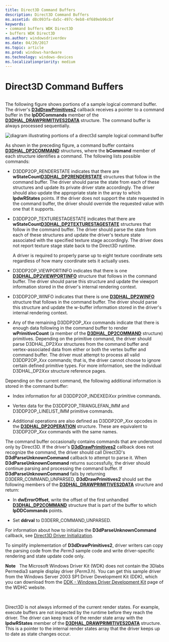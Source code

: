 ```yaml
---
title: Direct3D Command Buffers
description: Direct3D Command Buffers
ms.assetid: d8c093fa-da5c-497c-9eb8-4f689eb96cbf
keywords:
- command buffers WDK Direct3D
- buffers WDK Direct3D
ms.author: windowsdriverdev
ms.date: 04/20/2017
ms.topic: article
ms.prod: windows-hardware
ms.technology: windows-devices
ms.localizationpriority: medium
---
```


# Direct3D Command Buffers


## <span id="ddk_direct3d_command_buffers_gg"></span><span id="DDK_DIRECT3D_COMMAND_BUFFERS_GG"></span>


The following figure shows portions of a sample logical command buffer. The driver's [**D3dDrawPrimitives2**](https://msdn.microsoft.com/library/windows/hardware/ff544704) callback receives a pointer to a command buffer in the **lpDDCommands** member of the [**D3DHAL\_DRAWPRIMITIVES2DATA**](https://msdn.microsoft.com/library/windows/hardware/ff545957) structure. The command buffer is always processed sequentially.

![diagram illustrating portions of a direct3d sample logical command buffer](images/d3dcmbuf.png)

As shown in the preceding figure, a command buffer contains [**D3DHAL\_DP2COMMAND**](https://msdn.microsoft.com/library/windows/hardware/ff545454) structures, where the **bCommand** member of each structure identifies a command. The following lists possible commands:

-   D3DDP2OP\_RENDERSTATE indicates that there are **wStateCount**[**D3DHAL\_DP2RENDERSTATE**](https://msdn.microsoft.com/library/windows/hardware/ff545705) structures that follow in the command buffer. The driver should parse the state from each of these structures and update its private driver state accordingly. The driver should also update the appropriate state in the array to which **lpdwRStates** points. If the driver does not support the state requested in the command buffer, the driver should override the requested value with one that it supports.

-   D3DDP2OP\_TEXTURESTAGESTATE indicates that there are **wStateCount**[**D3DHAL\_DP2TEXTURESTAGESTATE**](https://msdn.microsoft.com/library/windows/hardware/ff545878) structures that follow in the command buffer. The driver should parse the state from each of these structures and update the driver's texture state associated with the specified texture stage accordingly. The driver does not report texture stage state back to the Direct3D runtime.

    A driver is required to properly parse up to eight texture coordinate sets regardless of how many coordinate sets it actually uses.

-   D3DDP2OP\_VIEWPORTINFO indicates that there is one [**D3DHAL\_DP2VIEWPORTINFO**](https://msdn.microsoft.com/library/windows/hardware/ff545936) structure that follows in the command buffer. The driver should parse this structure and update the viewport information stored in the driver's internal rendering context.

-   D3DDP2OP\_WINFO indicates that there is one [**D3DHAL\_DP2WINFO**](https://msdn.microsoft.com/library/windows/hardware/ff545944) structure that follows in the command buffer. The driver should parse this structure and update the w-buffer information stored in the driver's internal rendering context.

-   Any of the remaining D3DDP2OP\_*Xxx* commands indicate that there is enough data following in the command buffer to render **wPrimitiveCount** (a member of the [**D3DHAL\_DP2COMMAND**](https://msdn.microsoft.com/library/windows/hardware/ff545454) structure) primitives. Depending on the primitive command, the driver should parse D3DHAL\_DP2*Xxx* structures from the command buffer and vertex-associated data from either or both the vertex buffer and command buffer. The driver must attempt to process all valid D3DDP2OP\_*Xxx* commands; that is, the driver cannot choose to ignore certain defined primitive types. For more information, see the individual D3DHAL\_DP2*Xxx* structure reference pages.

Depending on the current command, the following additional information is stored in the command buffer:

-   Index information for all D3DDP2OP\_INDEXED*Xxx* primitive commands.

-   Vertex data for the D3DDP2OP\_TRIANGLEFAN\_IMM and D3DDP2OP\_LINELIST\_IMM primitive commands.

-   Additional operations are also defined as D3DDP2OP\_*Xxx* opcodes in the [**D3DHAL\_DP2OPERATION**](https://msdn.microsoft.com/library/windows/hardware/ff545678) structure. These are equivalent to D3DDP2OP\_*Xxx* commands with the same names.

The command buffer occasionally contains commands that are understood only by Direct3D. If the driver's [**D3dDrawPrimitives2**](https://msdn.microsoft.com/library/windows/hardware/ff544704) callback does not recognize the command, the driver should call Direct3D's **D3dParseUnknownCommand** callback to attempt to parse it. When **D3dParseUnknownCommand** returns successfully, the driver should continue parsing and processing the command buffer. If **D3dParseUnknownCommand** fails by returning D3DERR\_COMMAND\_UNPARSED, **D3dDrawPrimitives2** should set the following members of the [**D3DHAL\_DRAWPRIMITIVES2DATA**](https://msdn.microsoft.com/library/windows/hardware/ff545957) structure and return:

-   In **dwErrorOffset**, write the offset of the first unhandled [**D3DHAL\_DP2COMMAND**](https://msdn.microsoft.com/library/windows/hardware/ff545454) structure that is part of the buffer to which **lpDDCommands** points.

-   Set **ddrval** to D3DERR\_COMMAND\_UNPARSED.

For information about how to initialize the **D3dParseUnknownCommand** callback, see [Direct3D Driver Initialization](direct3d-driver-initialization.md).

To simplify implementation of **D3dDrawPrimitives2**, driver writers can copy the parsing code from the *Perm3* sample code and write driver-specific rendering and state update code only.

**Note**   The Microsoft Windows Driver Kit (WDK) does not contain the 3Dlabs Permedia3 sample display driver (*Perm3.h*). You can get this sample driver from the Windows Server 2003 SP1 Driver Development Kit (DDK), which you can download from the [DDK - Windows Driver Development Kit](http://go.microsoft.com/fwlink/p/?linkid=21859) page of the WDHC website.

 

Direct3D is not always informed of the current render states. For example, execute buffers are not inspected by the runtime before they reach the driver. The driver can keep track of the render state array with the **lpdwRStates** member of the [**D3DHAL\_DRAWPRIMITIVES2DATA**](https://msdn.microsoft.com/library/windows/hardware/ff545957) structure. This is a pointer to the internal render states array that the driver keeps up to date as state changes occur.

 

 





